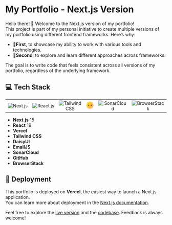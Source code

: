 # My Portfolio - Next.js Version

Hello there! 👋 Welcome to the Next.js version of my portfolio!  
This project is part of my personal initiative to create multiple versions of my portfolio using different frontend frameworks. Here’s why:

- 🥇**First**, to showcase my ability to work with various tools and technologies.  
- 🥈**Second**, to explore and learn different approaches across frameworks. 

The goal is to write code that feels consistent across all versions of my portfolio, regardless of the underlying framework.

##  💻 Tech Stack
<table width="100" align='center' >
  <tr>
      <td align='center' width="160">
        <img src="https://raw.githubusercontent.com/gilbarbara/logos/92bb74e98bca1ea1ad794442676ebc4e75038adc/logos/nextjs-icon.svg" width="40" title="Next.js"/>        
      </td>
<td align='center' width="160">
        <img src="https://raw.githubusercontent.com/gilbarbara/logos/92bb74e98bca1ea1ad794442676ebc4e75038adc/logos/react.svg" width="40" title="React.js"/>        
      </td>
<td align='center' width="160">
        <img src="https://www.vectorlogo.zone/logos/tailwindcss/tailwindcss-icon.svg" width="40" title="Tailwind CSS"/>        
      </td>
<td align='center' width="160">
        <img src="https://raw.githubusercontent.com/gilbarbara/logos/92bb74e98bca1ea1ad794442676ebc4e75038adc/logos/daisyUI-icon.svg" width="40" title="DaisyUI"/>        
      </td>
<td align='center' width="160">
        <img src="https://raw.githubusercontent.com/gilbarbara/logos/92bb74e98bca1ea1ad794442676ebc4e75038adc/logos/sonarcloud-icon.svg" width="40" title="SonarCloud"/>        
      </td>
<td align='center' width="160">
        <img src="https://raw.githubusercontent.com/gilbarbara/logos/92bb74e98bca1ea1ad794442676ebc4e75038adc/logos/browserstack.svg" width="40" title="BrowserStack"/>        
      </td>
  </tr>
</table>

- **Next.js** 15  
- **React** 19  
- **Vercel**  
- **Tailwind CSS**  
- **DaisyUI** 
- **EmailJS**  
- **SonarCloud**  
- **GitHub**  
- **BrowserStack**  

## 🚀 Deployment 

This portfolio is deployed on **Vercel**, the easiest way to launch a Next.js application.  
You can learn more about deployment in the [Next.js documentation](https://nextjs.org/docs/app/building-your-application/deploying).

Feel free to explore the [live version](https://my-portfolio-next-gamma.vercel.app) and the [codebase](https://github.com/Giaspa/my-portfolio-next). Feedback is always welcome!

